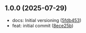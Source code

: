 ## 1.0.0 (2025-07-29)

* docs: Initial versioning ([5fdb453](https://github.com/SessionsBot/api-types/commit/5fdb453))
* feat: initial commit ([8ece25b](https://github.com/SessionsBot/api-types/commit/8ece25b))



